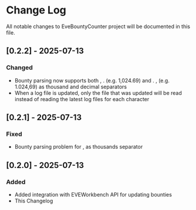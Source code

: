 # Change Log

All notable changes to EveBountyCounter project will be documented in this file.

## [0.2.2] - 2025-07-13

### Changed
- Bounty parsing now supports both , . (e.g. 1,024.69) and . , (e.g. 1.024,69) as thousand and decimal separators
- When a log file is updated, only the file that was updated will be read instead of reading the latest log files for each character

## [0.2.1] - 2025-07-13

### Fixed
- Bounty parsing problem for , as thousands separator

## [0.2.0] - 2025-07-13

### Added
- Added integration with EVEWorkbench API for updating bounties
- This Changelog
